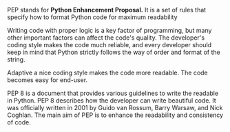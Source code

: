 

PEP stands for **Python Enhancement Proposal.** It is a set of rules that specify how to format Python code for maximum readability


Writing code with proper logic is a key factor of programming, but many other important factors can affect the code's quality. The developer's coding style makes the code much reliable, and every developer should keep in mind that Python strictly follows the way of order and format of the string.

Adaptive a nice coding style makes the code more readable. The code becomes easy for end-user.

PEP 8 is a document that provides various guidelines to write the readable in Python. PEP 8 describes how the developer can write beautiful code. It was officially written in 2001 by Guido van Rossum, Barry Warsaw, and Nick Coghlan. The main aim of PEP is to enhance the readability and consistency of code.